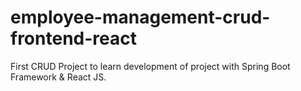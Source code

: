 # employee-management-crud-frontend-react
First CRUD Project to learn development of project with Spring Boot Framework &amp; React JS.

